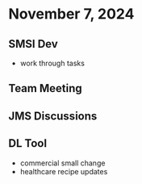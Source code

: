 # November 7, 2024

## SMSI Dev
- work through tasks

## Team Meeting

## JMS Discussions

## DL Tool
- commercial small change
- healthcare recipe updates